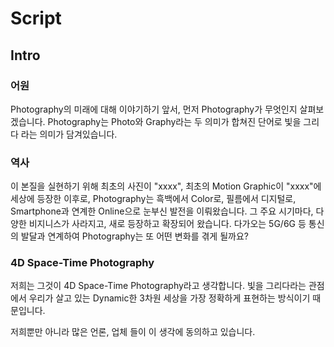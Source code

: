 # Script

## Intro

### 어원

Photography의 미래에 대해 이야기하기 앞서, 먼저 Photography가 무엇인지 살펴보겠습니다.
Photography는 Photo와 Graphy라는 두 의미가 합쳐진 단어로 빛을 그리다 라는 의미가 담겨있습니다.

### 역사

이 본질을 실현하기 위해 최초의 사진이 "xxxx", 최초의 Motion Graphic이 "xxxx"에 세상에 등장한 이후로,
Photography는 흑백에서 Color로, 필름에서 디지털로, Smartphone과 연계한 Online으로 눈부신 발전을 이뤄왔습니다.
그 주요 시기마다, 다양한 비지니스가 사라지고, 새로 등장하고 확장되어 왔습니다.
다가오는 5G/6G 등 통신의 발달과 연계하여 Photography는 또 어떤 변화를 겪게 될까요?

### 4D Space-Time Photography

저희는 그것이 4D Space-Time Photography라고 생각합니다.
빛을 그리다라는 관점에서 우리가 살고 있는 Dynamic한 3차원 세상을 가장 정확하게 표현하는 방식이기 때문입니다.

저희뿐만 아니라 많은 언론, 업체 들이 이 생각에 동의하고 있습니다.



